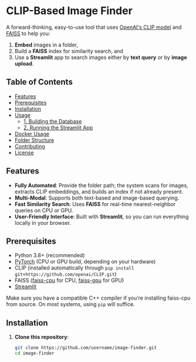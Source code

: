 # CLIP-Based Image Finder

A forward-thinking, easy-to-use tool that uses [OpenAI's CLIP model](https://github.com/openai/CLIP) and [FAISS](https://github.com/facebookresearch/faiss) to help you:
1. **Embed** images in a folder,
2. Build a **FAISS** index for similarity search, and
3. Use a **Streamlit** app to search images either by **text query** or by **image upload**.

## Table of Contents
- [Features](#features)
- [Prerequisites](#prerequisites)
- [Installation](#installation)
- [Usage](#usage)
  - [1. Building the Database](#1-building-the-database)
  - [2. Running the Streamlit App](#2-running-the-streamlit-app)
- [Docker Usage](#docker-usage)
- [Folder Structure](#folder-structure)
- [Contributing](#contributing)
- [License](#license)

## Features

- **Fully Automated**: Provide the folder path; the system scans for images, extracts CLIP embeddings, and builds an index if not already present.
- **Multi-Modal**: Supports both text-based and image-based querying. 
- **Fast Similarity Search**: Uses **FAISS** for real-time nearest-neighbor queries on CPU or GPU.
- **User-Friendly Interface**: Built with **Streamlit**, so you can run everything locally in your browser.

## Prerequisites

- Python 3.8+ (recommended)
- [PyTorch](https://pytorch.org/) (CPU or GPU build, depending on your hardware)
- CLIP (installed automatically through `pip install git+https://github.com/openai/CLIP.git`)
- FAISS ([faiss-cpu](https://pypi.org/project/faiss-cpu/) for CPU, [faiss-gpu](https://github.com/facebookresearch/faiss/blob/main/INSTALL.md) for GPU)
- [Streamlit](https://streamlit.io/)

Make sure you have a compatible C++ compiler if you’re installing faiss-cpu from source. On most systems, using `pip` will suffice.

## Installation

1. **Clone this repository**:

   ```bash
   git clone https://github.com/username/image-finder.git
   cd image-finder
